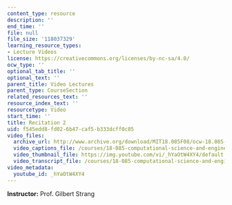 ```yaml
---
content_type: resource
description: ''
end_time: ''
file: null
file_size: '118037329'
learning_resource_types:
- Lecture Videos
license: https://creativecommons.org/licenses/by-nc-sa/4.0/
ocw_type: ''
optional_tab_title: ''
optional_text: ''
parent_title: Video Lectures
parent_type: CourseSection
related_resources_text: ''
resource_index_text: ''
resourcetype: Video
start_time: ''
title: Recitation 2
uid: f545edd8-fd02-6b47-caf5-b333dcff0c85
video_files:
  archive_url: http://www.archive.org/download/MIT18.085F08/ocw-18.085-f08-rec02_300k.mp4
  video_captions_file: /courses/18-085-computational-science-and-engineering-i-fall-2008/80bc3a738df35ec0bc5d12f2088a1cbb_hYaOtW4XY4.vtt
  video_thumbnail_file: https://img.youtube.com/vi/_hYaOtW4XY4/default.jpg
  video_transcript_file: /courses/18-085-computational-science-and-engineering-i-fall-2008/70b28cc258b35b598364503f7813f0f0_hYaOtW4XY4.pdf
video_metadata:
  youtube_id: _hYaOtW4XY4
---
```


**Instructor:** Prof. Gilbert Strang

